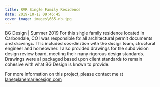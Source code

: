 ```yaml
---
title: RVR Single Family Residence
date: 2019-10-18 09:46:45
cover_image: images\665-nb.jpg
---
```

BG Design | Summer 2019
For this single family residence located in Carbondale, CO I was responsible for all architectural permit documents and drawings. This included coordination with the design team, structural engineer and homeowner. I also provided drawings for the subdivision design review board, meeting their many rigorous design standards. Drawings were all packaged based upon client standards to remain cohesive with what BG Design is known to provide.

For more information on this project, please contact me at lane@lanemariedesign.com
